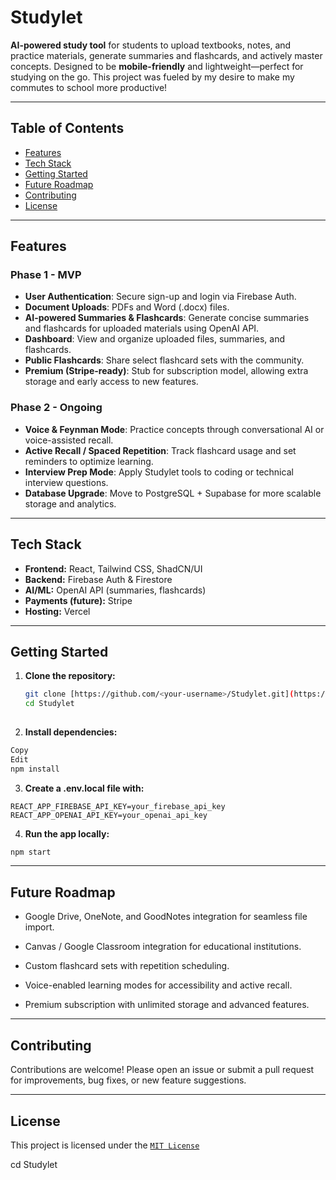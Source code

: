 # Studylet

**AI-powered study tool** for students to upload textbooks, notes, and practice materials, generate summaries and flashcards, and actively master concepts. Designed to be **mobile-friendly** and lightweight—perfect for studying on the go. This project was fueled by my desire to make my commutes to school more productive!

---

## Table of Contents
- [Features](#features)
- [Tech Stack](#tech-stack)
- [Getting Started](#getting-started)
- [Future Roadmap](#future-roadmap)
- [Contributing](#contributing)
- [License](#license)

---

## Features

### Phase 1 - MVP
- **User Authentication**: Secure sign-up and login via Firebase Auth.
- **Document Uploads**: PDFs and Word (.docx) files.
- **AI-powered Summaries & Flashcards**: Generate concise summaries and flashcards for uploaded materials using OpenAI API.
- **Dashboard**: View and organize uploaded files, summaries, and flashcards.
- **Public Flashcards**: Share select flashcard sets with the community.
- **Premium (Stripe-ready)**: Stub for subscription model, allowing extra storage and early access to new features.

### Phase 2 - Ongoing
- **Voice & Feynman Mode**: Practice concepts through conversational AI or voice-assisted recall.
- **Active Recall / Spaced Repetition**: Track flashcard usage and set reminders to optimize learning.
- **Interview Prep Mode**: Apply Studylet tools to coding or technical interview questions.
- **Database Upgrade**: Move to PostgreSQL + Supabase for more scalable storage and analytics.

---

## Tech Stack

- **Frontend:** React, Tailwind CSS, ShadCN/UI  
- **Backend:** Firebase Auth & Firestore  
- **AI/ML:** OpenAI API (summaries, flashcards)  
- **Payments (future):** Stripe  
- **Hosting:** Vercel  

---

## Getting Started

1. **Clone the repository:**
   ```bash
   git clone [https://github.com/<your-username>/Studylet.git](https://github.com/Moksha-Kachhia/StudyLet.git)
   cd Studylet
  
2. **Install dependencies:**

```bash
Copy
Edit
npm install
```
3. **Create a .env.local file with:**
```
REACT_APP_FIREBASE_API_KEY=your_firebase_api_key
REACT_APP_OPENAI_API_KEY=your_openai_api_key
```

4. **Run the app locally:**
```bash
npm start
```

---

## Future Roadmap

* Google Drive, OneNote, and GoodNotes integration for seamless file import.

* Canvas / Google Classroom integration for educational institutions.

* Custom flashcard sets with repetition scheduling.

* Voice-enabled learning modes for accessibility and active recall.

* Premium subscription with unlimited storage and advanced features.

---

## Contributing

Contributions are welcome! Please open an issue or submit a pull request for improvements, bug fixes, or new feature suggestions.

---

## License

This project is licensed under the [`MIT License`](https://chatgpt.com/c/LICENSE)

   cd Studylet
